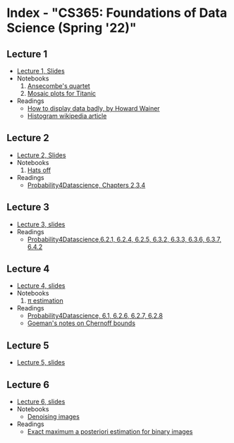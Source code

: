 # Index - "CS365: Foundations of Data Science (Spring '22)"

## Lecture 1 

- [Lecture 1, Slides](https://docs.google.com/presentation/d/1BFKBjyYwd0OkdS3y7mFqXDRaycPN8jRuVIua6fb_nXc/edit?usp=sharing)
- Notebooks
	1.  [Ansecombe's quartet](https://github.com/tsourolampis/cs365-spring22/blob/main/Ansecombe%20Quartet.ipynb)
	2.  [Mosaic plots for Titanic](https://github.com/tsourolampis/cs365-spring22/blob/main/Titanic.ipynb)
- Readings
	* [How to display data badly, by Howard Wainer](https://github.com/tsourolampis/cs365-spring22/blob/main/readings/wainer-vis.pdf) 
	* [Histogram wikipedia article](https://en.wikipedia.org/wiki/Histogram)


## Lecture 2 

- [Lecture 2, Slides](https://docs.google.com/presentation/d/1TcfhqpGd4LNaeoy9xEXrqxsiGS2cEnzrRQuoFzQ5OZM/edit?usp=sharing)
- Notebooks
	1.  [Hats off](https://github.com/tsourolampis/cs365-spring22/blob/main/Hats%20off.ipynb)
- Readings
	* [Probability4Datascience, Chapters 2,3,4](https://probability4datascience.com/)

## Lecture 3 

- [Lecture 3, slides](https://docs.google.com/presentation/d/1YH6_02bhIDGcVmQYg0kXXM4kzlbly0A0AFMz0qC-30k/edit?usp=sharing)
- Readings 
	* [Probability4Datascience,6.2.1, 6.2.4,  6.2.5, 6.3.2, 6.3.3, 6.3.6, 6.3.7, 6.4.2](https://probability4datascience.com/)
## Lecture 4 

- [Lecture 4, slides](https://docs.google.com/presentation/d/1PURWJ8rXfV8-DmMK8QyMqh5E5EVSJJLL9MhimHllCuk/edit?usp=sharing)
- Notebooks 
	1. [π estimation](https://github.com/tsourolampis/cs365-spring22/blob/main/WLLN%20for%20estimating%20%CF%80.ipynb)
- Readings
	* [Probability4Datascience, 6.1, 6.2.6, 6.2.7, 6.2.8](https://probability4datascience.com/)
	* [Goeman's notes on Chernoff bounds](https://math.mit.edu/~goemans/18310S15/chernoff-notes.pdf)

## Lecture 5 

- [Lecture 5, slides](https://docs.google.com/presentation/d/1l1c7hyy8k4UYp0MbNvGqw3g1cisloGLt1Ej7nNF-9VM/edit)

## Lecture 6 

- [Lecture 6, slides](https://github.com/tsourolampis/cs365-spring22/blob/main/cs365-lec6-merged.pdf)
- Notebooks
	- [Denoising images](https://github.com/tsourolampis/cs365-spring22/blob/main/Bayesian%20Image%20Denoising%20.ipynb)
- Readings
	- [Exact maximum a posteriori estimation for binary images](https://github.com/tsourolampis/cs365-spring22/blob/main/greig-porteous-seheult.pdf) 
